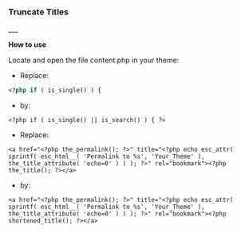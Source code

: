 <h3>Truncate Titles</h3>
___

<strong>How to use</strong>

Locate and open the file content.php in your theme:
 - Replace:

```php
<?php if ( is_single() ) {
```
 - by:
  
 
```
<?php if ( is_single() || is_search() ) { ?>
```
 - Replace:

```
<a href="<?php the_permalink(); ?>" title="<?php echo esc_attr( sprintf( esc_html__( 'Permalink to %s', 'Your_Theme' ), the_title_attribute( 'echo=0' ) ) ); ?>" rel="bookmark"><?php the_title(); ?></a>
```
 - by:

```<a href="<?php the_permalink(); ?>" title="<?php echo esc_attr( sprintf( esc_html__( 'Permalink to %s', 'Your_Theme' ), the_title_attribute( 'echo=0' ) ) ); ?>" rel="bookmark"><?php shortened_title(); ?></a>```
